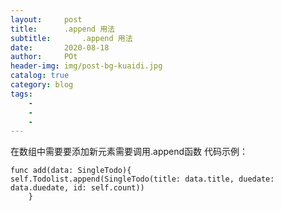```yaml
---  
layout:     post
title:      .append 用法
subtitle:       .append 用法
date:       2020-08-18
author:     POt
header-img: img/post-bg-kuaidi.jpg
catalog: true
category: blog
tags:       
    -   
    -   
    -   
---
```


在数组中需要要添加新元素需要调用.append函数
代码示例：

```
func add(data: SingleTodo){
self.Todolist.append(SingleTodo(title: data.title, duedate: data.duedate, id: self.count))
    }
```
